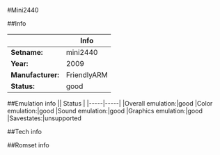 #Mini2440

##Info

||Info|
|-----|-----|
|**Setname:**|mini2440
|**Year:**|2009
|**Manufacturer:**|FriendlyARM
|**Status:**|good

##Emulation info
|| Status |
|-----|-----|
|Overall emulation:|good
|Color emulation:|good
|Sound emulation:|good
|Graphics emulation:|good
|Savestates:|unsupported

##Tech info

##Romset info

<!--- START OF EDITED COMMENT DO NOT TOUCH TEXT ABOVE-->
